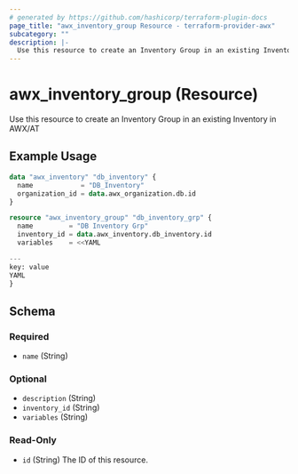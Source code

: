 ```yaml
---
# generated by https://github.com/hashicorp/terraform-plugin-docs
page_title: "awx_inventory_group Resource - terraform-provider-awx"
subcategory: ""
description: |-
  Use this resource to create an Inventory Group in an existing Inventory in AWX/AT
---
```


# awx_inventory_group (Resource)

Use this resource to create an Inventory Group in an existing Inventory in AWX/AT

## Example Usage

```terraform
data "awx_inventory" "db_inventory" {
  name            = "DB_Inventory"
  organization_id = data.awx_organization.db.id
}

resource "awx_inventory_group" "db_inventory_grp" {
  name         = "DB Inventory Grp"
  inventory_id = data.awx_inventory.db_inventory.id
  variables    = <<YAML

---
key: value
YAML
}
```

<!-- schema generated by tfplugindocs -->
## Schema

### Required

- `name` (String)

### Optional

- `description` (String)
- `inventory_id` (String)
- `variables` (String)

### Read-Only

- `id` (String) The ID of this resource.
